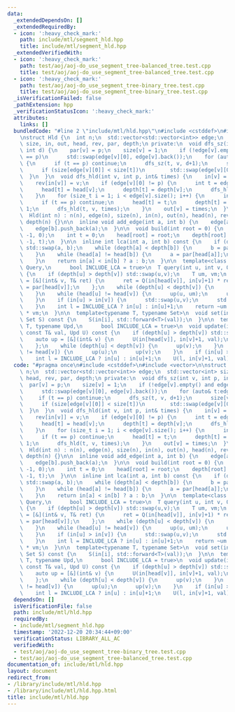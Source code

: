```yaml
---
data:
  _extendedDependsOn: []
  _extendedRequiredBy:
  - icon: ':heavy_check_mark:'
    path: include/mtl/segment_hld.hpp
    title: include/mtl/segment_hld.hpp
  _extendedVerifiedWith:
  - icon: ':heavy_check_mark:'
    path: test/aoj/aoj-do_use_segment_tree-balanced_tree.test.cpp
    title: test/aoj/aoj-do_use_segment_tree-balanced_tree.test.cpp
  - icon: ':heavy_check_mark:'
    path: test/aoj/aoj-do_use_segment_tree-binary_tree.test.cpp
    title: test/aoj/aoj-do_use_segment_tree-binary_tree.test.cpp
  _isVerificationFailed: false
  _pathExtension: hpp
  _verificationStatusIcon: ':heavy_check_mark:'
  attributes:
    links: []
  bundledCode: "#line 2 \"include/mtl/hld.hpp\"\n#include <cstddef>\n#include <vector>\n\
    \nstruct Hld {\n  int n;\n  std::vector<std::vector<int>> edge;\n  std::vector<int>\
    \ size, in, out, head, rev, par, depth;\n private:\n  void dfs_sz(int v, int p,\
    \ int d) {\n    par[v] = p;\n    size[v] = 1;\n    if (!edge[v].empty() and edge[v][0]\
    \ == p)\n      std::swap(edge[v][0], edge[v].back());\n    for (auto& t:edge[v])\
    \ {\n      if (t == p) continue;\n      dfs_sz(t, v, d+1);\n      size[v] += size[t];\n\
    \      if (size[edge[v][0]] < size[t])\n        std::swap(edge[v][0], t);\n  \
    \  }\n  }\n  void dfs_hld(int v, int p, int& times) {\n    in[v] = times++;\n\
    \    rev[in[v]] = v;\n    if (edge[v][0] != p) {\n      int t = edge[v][0];\n\
    \      head[t] = head[v];\n      depth[t] = depth[v];\n      dfs_hld(t, v, times);\n\
    \    }\n    for (size_t i = 1; i < edge[v].size(); i++) {\n      int t = edge[v][i];\n\
    \      if (t == p) continue;\n      head[t] = t;\n      depth[t] = depth[v] +\
    \ 1;\n      dfs_hld(t, v, times);\n    }\n    out[v] = times;\n  }\n\n public:\n\
    \  Hld(int n) : n(n), edge(n), size(n), in(n), out(n), head(n), rev(n), par(n),\
    \ depth(n) {}\n\n  inline void add_edge(int a, int b) {\n    edge[a].push_back(b);\n\
    \    edge[b].push_back(a);\n  }\n\n  void build(int root = 0) {\n    dfs_sz(root,\
    \ -1, 0);\n    int t = 0;\n    head[root] = root;\n    depth[root] = 0;\n    dfs_hld(root,\
    \ -1, t);\n  }\n\n  inline int lca(int a, int b) const {\n    if (depth[a] > depth[b])\
    \ std::swap(a, b);\n    while (depth[a] < depth[b]) {\n      b = par[head[b]];\n\
    \    }\n    while (head[a] != head[b]) {\n      a = par[head[a]];\n      b = par[head[b]];\n\
    \    }\n    return in[a] < in[b] ? a : b;\n  }\n\n  template<class T, typename\
    \ Query,\n      bool INCLUDE_LCA = true>\n  T query(int u, int v, Query Q) const\
    \ {\n    if (depth[u] > depth[v]) std::swap(u,v);\n    T um, vm;\n    auto up\
    \ = [&](int& v, T& ret) {\n      ret = Q(in[head[v]], in[v]+1) * ret;\n      v\
    \ = par[head[v]];\n    };\n    while (depth[u] < depth[v]) {\n      up(v, vm);\n\
    \    }\n    while (head[u] != head[v]) {\n      up(u, um);\n      up(v, vm);\n\
    \    }\n    if (in[u] > in[v]) {\n      std::swap(u,v);\n      std::swap(um,vm);\n\
    \    }\n    int l = INCLUDE_LCA ? in[u] : in[u]+1;\n    return ~um * Q(l, in[v]+1)\
    \ * vm;\n  }\n\n  template<typename T, typename Set>\n  void set(int i, T&& val,\
    \ Set S) const {\n    S(in[i], std::forward<T>(val));\n  }\n\n  template<typename\
    \ T, typename Upd,\n      bool INCLUDE_LCA = true>\n  void update(int u, int v,\
    \ const T& val, Upd U) const {\n    if (depth[u] > depth[v]) std::swap(u,v);\n\
    \    auto up = [&](int& v) {\n      U(in[head[v]], in[v]+1, val);\n      v = par[head[v]];\n\
    \    };\n    while (depth[u] < depth[v]) {\n      up(v);\n    }\n    while (head[u]\
    \ != head[v]) {\n      up(u);\n      up(v);\n    }\n    if (in[u] > in[v]) std::swap(u,v);\n\
    \    int l = INCLUDE_LCA ? in[u] : in[u]+1;\n    U(l, in[v]+1, val);\n  }\n};\n"
  code: "#pragma once\n#include <cstddef>\n#include <vector>\n\nstruct Hld {\n  int\
    \ n;\n  std::vector<std::vector<int>> edge;\n  std::vector<int> size, in, out,\
    \ head, rev, par, depth;\n private:\n  void dfs_sz(int v, int p, int d) {\n  \
    \  par[v] = p;\n    size[v] = 1;\n    if (!edge[v].empty() and edge[v][0] == p)\n\
    \      std::swap(edge[v][0], edge[v].back());\n    for (auto& t:edge[v]) {\n \
    \     if (t == p) continue;\n      dfs_sz(t, v, d+1);\n      size[v] += size[t];\n\
    \      if (size[edge[v][0]] < size[t])\n        std::swap(edge[v][0], t);\n  \
    \  }\n  }\n  void dfs_hld(int v, int p, int& times) {\n    in[v] = times++;\n\
    \    rev[in[v]] = v;\n    if (edge[v][0] != p) {\n      int t = edge[v][0];\n\
    \      head[t] = head[v];\n      depth[t] = depth[v];\n      dfs_hld(t, v, times);\n\
    \    }\n    for (size_t i = 1; i < edge[v].size(); i++) {\n      int t = edge[v][i];\n\
    \      if (t == p) continue;\n      head[t] = t;\n      depth[t] = depth[v] +\
    \ 1;\n      dfs_hld(t, v, times);\n    }\n    out[v] = times;\n  }\n\n public:\n\
    \  Hld(int n) : n(n), edge(n), size(n), in(n), out(n), head(n), rev(n), par(n),\
    \ depth(n) {}\n\n  inline void add_edge(int a, int b) {\n    edge[a].push_back(b);\n\
    \    edge[b].push_back(a);\n  }\n\n  void build(int root = 0) {\n    dfs_sz(root,\
    \ -1, 0);\n    int t = 0;\n    head[root] = root;\n    depth[root] = 0;\n    dfs_hld(root,\
    \ -1, t);\n  }\n\n  inline int lca(int a, int b) const {\n    if (depth[a] > depth[b])\
    \ std::swap(a, b);\n    while (depth[a] < depth[b]) {\n      b = par[head[b]];\n\
    \    }\n    while (head[a] != head[b]) {\n      a = par[head[a]];\n      b = par[head[b]];\n\
    \    }\n    return in[a] < in[b] ? a : b;\n  }\n\n  template<class T, typename\
    \ Query,\n      bool INCLUDE_LCA = true>\n  T query(int u, int v, Query Q) const\
    \ {\n    if (depth[u] > depth[v]) std::swap(u,v);\n    T um, vm;\n    auto up\
    \ = [&](int& v, T& ret) {\n      ret = Q(in[head[v]], in[v]+1) * ret;\n      v\
    \ = par[head[v]];\n    };\n    while (depth[u] < depth[v]) {\n      up(v, vm);\n\
    \    }\n    while (head[u] != head[v]) {\n      up(u, um);\n      up(v, vm);\n\
    \    }\n    if (in[u] > in[v]) {\n      std::swap(u,v);\n      std::swap(um,vm);\n\
    \    }\n    int l = INCLUDE_LCA ? in[u] : in[u]+1;\n    return ~um * Q(l, in[v]+1)\
    \ * vm;\n  }\n\n  template<typename T, typename Set>\n  void set(int i, T&& val,\
    \ Set S) const {\n    S(in[i], std::forward<T>(val));\n  }\n\n  template<typename\
    \ T, typename Upd,\n      bool INCLUDE_LCA = true>\n  void update(int u, int v,\
    \ const T& val, Upd U) const {\n    if (depth[u] > depth[v]) std::swap(u,v);\n\
    \    auto up = [&](int& v) {\n      U(in[head[v]], in[v]+1, val);\n      v = par[head[v]];\n\
    \    };\n    while (depth[u] < depth[v]) {\n      up(v);\n    }\n    while (head[u]\
    \ != head[v]) {\n      up(u);\n      up(v);\n    }\n    if (in[u] > in[v]) std::swap(u,v);\n\
    \    int l = INCLUDE_LCA ? in[u] : in[u]+1;\n    U(l, in[v]+1, val);\n  }\n};\n"
  dependsOn: []
  isVerificationFile: false
  path: include/mtl/hld.hpp
  requiredBy:
  - include/mtl/segment_hld.hpp
  timestamp: '2022-12-20 20:34:44+09:00'
  verificationStatus: LIBRARY_ALL_AC
  verifiedWith:
  - test/aoj/aoj-do_use_segment_tree-binary_tree.test.cpp
  - test/aoj/aoj-do_use_segment_tree-balanced_tree.test.cpp
documentation_of: include/mtl/hld.hpp
layout: document
redirect_from:
- /library/include/mtl/hld.hpp
- /library/include/mtl/hld.hpp.html
title: include/mtl/hld.hpp
---
```

